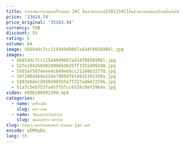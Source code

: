 ```yaml
---
title: ระบบจัดการแบตเตอรี่รถยนต์ JAC ชิ้นส่วนรถยนต์21012S4C1ชิ้นส่วนรถยนต์แบบใหม่ดั้งเดิมใช้
price: '33424.74'
price_original: '35183.94'
currency: THB
discount: 5%
rating: 5
volume: 64
image: S6854dc7cc115440d9067ad34f865899bl.jpg
images:
  - S6854dc7cc115440d9067ad34f865899bl.jpg
  - S27e194268d024986bd6d5ff3355d9828W.jpg
  - S565a75074eee4c649e69cc21240b327fO.jpg
  - S8f2d6d46de234e7886d76fd432392338x.jpg
  - S983a6decd920499fb5e7f227a4647259k.jpg
  - S1a7c5e5f53fa45ffbfcc6528c0ef39b4n.jpg
video: 4000208892289.mp4
categories:
  - name: เครื่องมือ
    slug: เคร-องม
  - name: วัดและการวิเคราะห์
    slug: ดและการว-เคราะห
slug: ระบบจ-ดการแบตเตอร-รถยนต-jac-นส
encode: oEM9yDa
lang: th
---
```

  